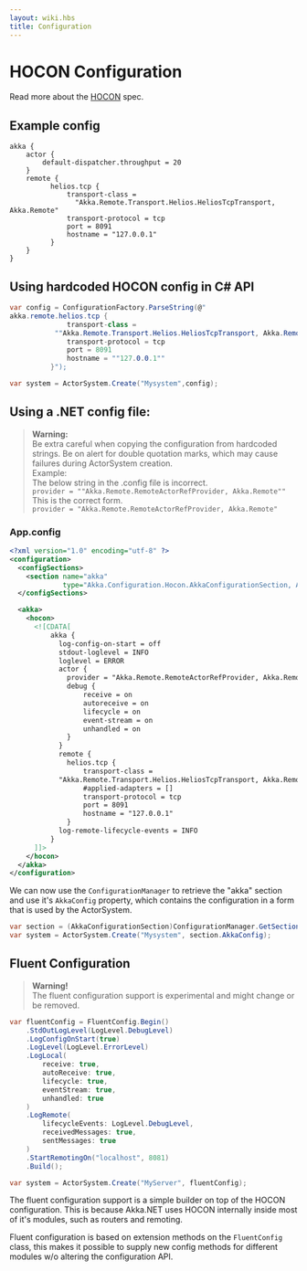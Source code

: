 ```yaml
---
layout: wiki.hbs
title: Configuration
---
```

# HOCON Configuration

Read more about the [HOCON](HOCON) spec.

## Example config
```hocon
akka {
    actor {
        default-dispatcher.throughput = 20
    }
    remote {
          helios.tcp {
              transport-class = 
                "Akka.Remote.Transport.Helios.HeliosTcpTransport, Akka.Remote"
              transport-protocol = tcp
              port = 8091
              hostname = "127.0.0.1"
          }
    }
}
```

## Using hardcoded HOCON config in C# API
```csharp
var config = ConfigurationFactory.ParseString(@"
akka.remote.helios.tcp {
              transport-class = 
           ""Akka.Remote.Transport.Helios.HeliosTcpTransport, Akka.Remote""
              transport-protocol = tcp
              port = 8091
              hostname = ""127.0.0.1""
          }");

var system = ActorSystem.Create("Mysystem",config);
```

## Using a .NET config file:

>**Warning:**<br/>
Be extra careful when copying the configuration from hardcoded strings. Be on alert for double quotation marks, which may cause failures during ActorSystem creation.<br/>
Example:<br/>
The below string in the .config file is incorrect.<br/>
`provider = ""Akka.Remote.RemoteActorRefProvider, Akka.Remote""`<br/>
This is the correct form.<br/>
`provider = "Akka.Remote.RemoteActorRefProvider, Akka.Remote"`

### App.config
```xml
<?xml version="1.0" encoding="utf-8" ?>
<configuration>
  <configSections>
    <section name="akka" 
             type="Akka.Configuration.Hocon.AkkaConfigurationSection, Akka" />
  </configSections>

  <akka>
    <hocon>
      <![CDATA[
          akka {
            log-config-on-start = off
            stdout-loglevel = INFO
            loglevel = ERROR
            actor {
              provider = "Akka.Remote.RemoteActorRefProvider, Akka.Remote"
              debug {
                  receive = on
                  autoreceive = on
                  lifecycle = on
                  event-stream = on
                  unhandled = on
              }
            }
            remote {
              helios.tcp {
                  transport-class = 
            "Akka.Remote.Transport.Helios.HeliosTcpTransport, Akka.Remote"
                  #applied-adapters = []
                  transport-protocol = tcp
                  port = 8091
                  hostname = "127.0.0.1"
              }
            log-remote-lifecycle-events = INFO
          }
      ]]>
    </hocon>
  </akka>
</configuration>
```
We can now use the `ConfigurationManager` to retrieve the "akka" section and use it's `AkkaConfig` property,
which contains the configuration in a form that is used by the ActorSystem.
```csharp
var section = (AkkaConfigurationSection)ConfigurationManager.GetSection("akka");
var system = ActorSystem.Create("Mysystem", section.AkkaConfig);
```

## Fluent Configuration

>**Warning!**<br/>
The fluent configuration support is experimental and might change or be removed.

```csharp
var fluentConfig = FluentConfig.Begin()
    .StdOutLogLevel(LogLevel.DebugLevel)
    .LogConfigOnStart(true)
    .LogLevel(LogLevel.ErrorLevel)   
    .LogLocal(
        receive: true,
        autoReceive: true,
        lifecycle: true,
        eventStream: true,
        unhandled: true
    )
    .LogRemote(
        lifecycleEvents: LogLevel.DebugLevel,
        receivedMessages: true,
        sentMessages: true
    )
    .StartRemotingOn("localhost", 8081)
    .Build();

var system = ActorSystem.Create("MyServer", fluentConfig);
```

The fluent configuration support is a simple builder on top of the HOCON configuration.
This is because Akka.NET uses HOCON internally inside most of it's modules, such as routers and remoting.

Fluent configuration is based on extension methods on the `FluentConfig` class, this makes it possible to supply new config methods for different modules w/o altering the configuration API.
